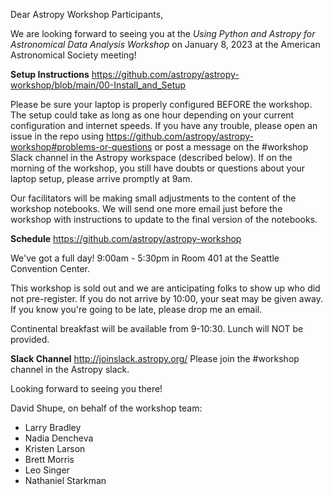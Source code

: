 Dear Astropy Workshop Participants,

We are looking forward to seeing you at the _Using Python and Astropy for Astronomical Data Analysis Workshop_
on January 8, 2023 at the American Astronomical Society meeting!

__Setup Instructions__
https://github.com/astropy/astropy-workshop/blob/main/00-Install_and_Setup

Please be sure your laptop is properly configured BEFORE the workshop. The setup could take as long as one hour depending on your current configuration and internet speeds. If you have any trouble, please open an issue in the repo using https://github.com/astropy/astropy-workshop#problems-or-questions or post a message on the #workshop Slack channel in the Astropy workspace (described below). If on the morning of the workshop, you still have doubts or questions about your laptop setup, please arrive promptly at 9am.

Our facilitators will be making small adjustments to the content of the workshop notebooks. We will send one more email just before the workshop with instructions to update to the final version of the notebooks.

__Schedule__
https://github.com/astropy/astropy-workshop

We've got a full day! 9:00am - 5:30pm in Room 401 at the Seattle Convention Center.

This workshop is sold out and we are anticipating folks to show up who did not pre-register. If you do not arrive by 10:00, your seat may be given away. If you know you're going to be late, please drop me an email.

Continental breakfast will be available from 9-10:30. Lunch will NOT be provided.

__Slack Channel__
http://joinslack.astropy.org/
Please join the #workshop channel in the Astropy slack. 

Looking forward to seeing you there!

David Shupe, on behalf of the workshop team:

* Larry Bradley
* Nadia Dencheva
* Kristen Larson
* Brett Morris
* Leo Singer
* Nathaniel Starkman

